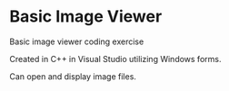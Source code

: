 # Basic Image Viewer
Basic image viewer coding exercise

Created in C++ in Visual Studio utilizing Windows forms.

Can open and display image files.
